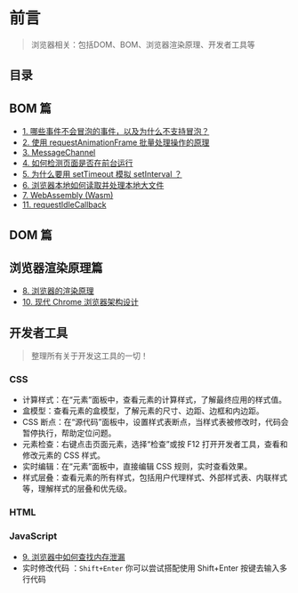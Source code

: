 
# 前言


> 浏览器相关：包括DOM、BOM、浏览器渲染原理、开发者工具等


## 目录
<!-- toc -->
 ## BOM 篇 

- [1. 哪些事件不会冒泡的事件，以及为什么不支持冒泡？](/post/aOUgcmBf.html)
- [2. 使用 requestAnimationFrame 批量处理操作的原理](/post/xNaIRgx9.html)
- [3. MessageChannel](/post/lEJc6BfD.html)
- [4. 如何检测页面是否在前台运行](/post/aERDCFuz.html)
- [5. 为什么要用 setTimeout 模拟 setInterval ？](/post/p6iFMwaA.html)
- [6. 浏览器本地如何读取并处理本地大文件](/post/CEqOxuHe.html)
- [7. WebAssembly (Wasm)](/post/KPzprgDw.html)
- [11. requestIdleCallback](/post/TNE5sOia.html)

## DOM 篇


## 浏览器渲染原理篇

- [8. 浏览器的渲染原理](/post/WQqN4iic.html)
- [10. 现代 Chrome 浏览器架构设计](/post/H38wdiJO.html)

## 开发者工具

> 整理所有关于开发这工具的一切！

### CSS 

- 计算样式：在“元素”面板中，查看元素的计算样式，了解最终应用的样式值。
- 盒模型：查看元素的盒模型，了解元素的尺寸、边距、边框和内边距。
- CSS 断点：在“源代码”面板中，设置样式表断点，当样式表被修改时，代码会暂停执行，帮助定位问题。
- 元素检查：右键点击页面元素，选择“检查”或按 F12 打开开发者工具，查看和修改元素的 CSS 样式。
- 实时编辑：在“元素”面板中，直接编辑 CSS 规则，实时查看效果。
- 样式层叠：查看元素的所有样式，包括用户代理样式、外部样式表、内联样式等，理解样式的层叠和优先级。

### HTML

### JavaScript

- [9. 浏览器中如何查找内存泄漏](/post/xBwIm28o.html)
- 实时修改代码 ：`Shift+Enter` 你可以尝试搭配使用 Shift+Enter 按键去输入多行代码

